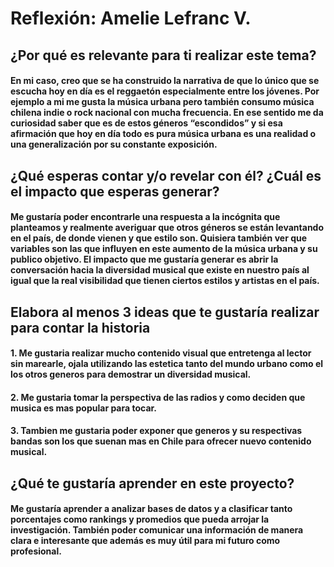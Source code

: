 # Reflexión: Amelie Lefranc V.
## ¿Por qué es relevante para ti realizar este tema?
#### En mi caso, creo que se ha construido la narrativa de que lo único que se escucha hoy en día es el reggaetón especialmente entre los jóvenes. Por ejemplo a mi me gusta la música urbana pero también consumo música chilena indie o rock nacional con mucha frecuencia. En ese sentido me da curiosidad saber que es de estos géneros “escondidos” y si esa afirmación que hoy en día todo es pura música urbana es una realidad o una generalización por su constante exposición.
## ¿Qué esperas contar y/o revelar con él? ¿Cuál es el impacto que esperas generar?
#### Me gustaría poder encontrarle una respuesta a la incógnita que planteamos y realmente averiguar que otros géneros se están levantando en el país, de donde vienen y que estilo son. Quisiera también ver que variables son las que influyen en este aumento de la música urbana y su publico objetivo. El impacto que me gustaría generar es abrir la conversación hacia la diversidad musical que existe en nuestro país al igual que la real visibilidad que tienen ciertos estilos y artistas en el país.

## Elabora al menos 3 ideas que te gustaría realizar para contar la historia
#### 1. Me gustaria realizar mucho contenido visual que entretenga al lector sin marearle, ojala utilizando las estetica tanto del mundo urbano como el los otros generos para demostrar un diversidad musical.
#### 2. Me gustaria tomar la perspectiva de las radios y como deciden que musica es mas popular para tocar.
#### 3. Tambien me gustaria poder exponer que generos y su respectivas bandas son los que suenan mas en Chile para ofrecer nuevo contenido musical.

## ¿Qué te gustaría aprender en este proyecto?
#### Me gustaría aprender a analizar bases de datos y a clasificar tanto porcentajes como rankings y promedios que pueda arrojar la investigación. También poder comunicar una información de manera clara e interesante que además es muy útil para mi futuro como profesional. 

